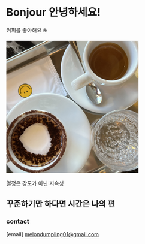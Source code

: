 # Bonjour 안녕하세요!

커피를 좋아해요  ☕

<img src="/IMG_8140.jpg" width="70%" height="70%">



열정은 강도가 아닌 지속성
## 꾸준하기만 하다면 시간은 나의 편

### contact
[email] melondumpling01@gmail.com   
